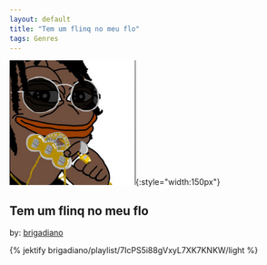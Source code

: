```yaml
---
layout: default
title: "Tem um flinq no meu flo"
tags: Genres
---
```

![Pepe](/assets/img/flinq.png){:style="width:150px"}
## Tem um flinq no meu flo
by: [brigadiano](https://open.spotify.com/user/brigadiano)



{% jektify brigadiano/playlist/7IcPS5i88gVxyL7XK7KNKW/light %}